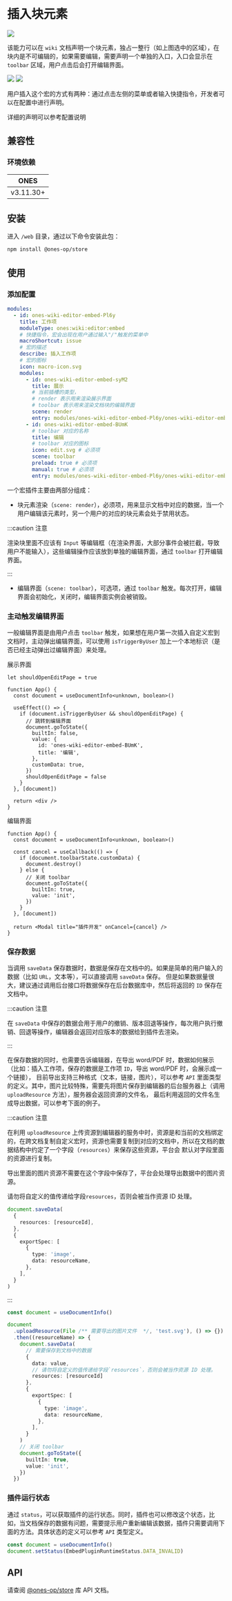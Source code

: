 # 插入块元素

![](images/block.png)

该能力可以在 `wiki` 文档声明一个块元素，独占一整行（如上图选中的区域），在块内是不可编辑的，如果需要编辑，需要声明一个单独的入口，入口会显示在 `toolbar` 区域，用户点击后会打开编辑界面。

![](images/menu.png)
![](images/shortcut.png)

用户插入这个宏的方式有两种：通过点击左侧的菜单或者输入快捷指令，开发者可以在配置中进行声明。

详细的声明可以参考配置说明

## 兼容性

### 环境依赖

|   ONES    |
| :-------: |
| v3.11.30+ |

## 安装

进入 `/web` 目录，通过以下命令安装此包：

```bash npm2yarn
npm install @ones-op/store
```

## 使用

### 添加配置

```yaml title="config/plugin.yaml"
modules:
  - id: ones-wiki-editor-embed-Pl6y
    title: 工作项
    moduleType: ones:wiki:editor:embed
    # 快捷指令，宏会出现在用户通过输入"/"触发的菜单中
    macroShortcut: issue
    # 宏的描述
    describe: 插入工作项
    # 宏的图标
    icon: macro-icon.svg
    modules:
      - id: ones-wiki-editor-embed-syM2
        title: 展示
        # 当前插槽的类型，
        # render 表示用来渲染展示界面
        # toolbar 表示用来渲染文档块的编辑界面
        scene: render
        entry: modules/ones-wiki-editor-embed-Pl6y/ones-wiki-editor-embed-syM2/index.html
      - id: ones-wiki-editor-embed-BUmK
        # toolbar 对应的名称
        title: 编辑
        # toolbar 对应的图标
        icon: edit.svg # 必须项
        scene: toolbar
        preload: true # 必须项
        manual: true # 必须项
        entry: modules/ones-wiki-editor-embed-Pl6y/ones-wiki-editor-embed-BUmK/index.html
```

一个宏插件主要由两部分组成：

- 块元素渲染（`scene: render`），必须项，用来显示文档中对应的数据，当一个用户编辑该元素时，另一个用户的对应的块元素会处于禁用状态。

:::caution 注意

渲染块里面不应该有 `Input` 等编辑框（在渲染界面，大部分事件会被拦截，导致用户不能输入），这些编辑操作应该放到单独的编辑界面，通过 `toolbar` 打开编辑界面。

:::

- 编辑界面（`scene: toolbar`），可选项，通过 `toolbar` 触发。每次打开，编辑界面会初始化，关闭时，编辑界面实例会被销毁。

### 主动触发编辑界面

一般编辑界面是由用户点击 `toolbar` 触发，如果想在用户第一次插入自定义宏到文档时，主动弹出编辑界面，可以使用 `isTriggerByUser` 加上一个本地标识（是否已经主动弹出过编辑界面）来处理。

展示界面

```tsx
let shouldOpenEditPage = true

function App() {
  const document = useDocumentInfo<unknown, boolean>()

  useEffect(() => {
    if (document.isTriggerByUser && shouldOpenEditPage) {
      // 跳转到编辑界面
      document.goToState({
        builtIn: false,
        value: {
          id: 'ones-wiki-editor-embed-BUmK',
          title: '编辑',
        },
        customData: true,
      })
      shouldOpenEditPage = false
    }
  }, [document])

  return <div />
}
```

编辑界面

```tsx
function App() {
  const document = useDocumentInfo<unknown, boolean>()

  const cancel = useCallback(() => {
    if (document.toolbarState.customData) {
      document.destroy()
    } else {
      // 关闭 toolbar
      document.goToState({
        builtIn: true,
        value: 'init',
      })
    }
  }, [document])

  return <Modal title="插件开发" onCancel={cancel} />
}
```

### 保存数据

当调用 `saveData` 保存数据时，数据是保存在文档中的。如果是简单的用户输入的数据（比如 `URL`，文本等），可以直接调用 `saveData` 保存。
但是如果数据量很大，建议通过调用后台接口将数据保存在后台数据库中，然后将返回的 `ID` 保存在文档中。

:::caution 注意

在 `saveData` 中保存的数据会用于用户的撤销、版本回退等操作，每次用户执行撤销、回退等操作，编辑器会返回对应版本的数据给到插件去渲染。

:::

在保存数据的同时，也需要告诉编辑器，在导出 word/PDF 时，数据如何展示（比如：插入工作项，保存的数据是工作项 `ID`，导出 word/PDF 时，会展示成一个链接），
目前导出支持三种格式（文本，链接，图片），可以参考 `API` 里面类型的定义。其中，图片比较特殊，需要先将图片保存到编辑器的后台服务器上（调用 `uploadResource` 方法），服务器会返回资源的文件名，
最后利用返回的文件名生成导出数据，可以参考下面的例子。

:::caution 注意

在利用 `uploadResource` 上传资源到编辑器的服务中时，资源是和当前的文档绑定的，在跨文档复制自定义宏时，资源也需要复制到对应的文档中，所以在文档的数据结构中约定了一个字段（`resources`）来保存这些资源，平台会
默认对字段里面的资源进行复制。

导出里面的图片资源不需要在这个字段中保存了，平台会处理导出数据中的图片资源。

请勿将自定义的值传递给字段`resources`，否则会被当作资源 ID 处理。

```ts
document.saveData(
  {
    resources: [resourceId],
  },
  {
    exportSpec: [
      {
        type: 'image',
        data: resourceName,
      },
    ],
  }
)
```

:::

```ts
const document = useDocumentInfo()

document
  .uploadResource(File /** 需要导出的图片文件  */, 'test.svg'), () => {})
  .then((resourceName) => {
    document.saveData(
      // 需要保存到文档中的数据
      {
        data: value,
        // 请勿将自定义的值传递给字段`resources`，否则会被当作资源 ID 处理。
        resources: [resourceId]
      },
      {
        exportSpec: [
          {
            type: 'image',
            data: resourceName,
          },
        ],
      }
    )
    // 关闭 toolbar
    document.goToState({
      builtIn: true,
      value: 'init',
    })
  })
```

### 插件运行状态

通过 `status`，可以获取插件的运行状态。同时，插件也可以修改这个状态，比如，当文档保存的数据有问题，需要提示用户重新编辑该数据，插件只需要调用下面的方法。具体状态的定义可以参考 `API` 类型定义。

```ts
const document = useDocumentInfo()
document.setStatus(EmbedPluginRuntimeStatus.DATA_INVALID)
```

## API

请查阅 [@ones-op/store](../../../api/packages/store.mdx#useDocumentInfo) 库 API 文档。
